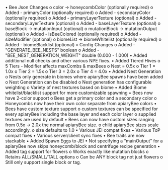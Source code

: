 •	Bee Json Changes
  o	color -> honeycombColor (optionally required)
  o	Added - primaryColor  (optionally required)
  o	Added - secondaryColor (optionally required)
  o	Added - primaryLayerTexture (optional)
  o	Added - secondaryLayerTexture (optional)
  o	Added - baseLayerTexture (optional)
  o	baseBlock -> mutationInput (optional)
  o	mutationBlock -> mutationOutput (optional)
  o	Added - isBeeColored (optionally required)
  o	Added - sizeModifier (optional)
  o	biomeList -> biomeWhitelist (optionally required)
  o	Added - biomeBlacklist (optional)
•	Config Changes
  o	Added - "GENERATE_BEE_NESTS" boolean
  o	Added - "BEE_NEST_GENERATION_WEIGHT" double (0.000 - 1.000)
•	Added additional null checks and other various NPE fixes.
•	Added Tiered Hives
  o	5 Tiers - Modifier affects maxCombs & maxBees
  o	Nest   = 0.5x
  o	Tier 1 = 1.0x
  o	Tier 2 = 1.5x
  o	Tier 3 = 2.0x
  o	Tier 4 = 4.0x
•	Added Nest Generation
  o	Nests only generate in biomes where apiaryBee spawns have been added
  o	Nest Generation can be disabled
  o	Nest generation has configurable weighting
  o	Variety of nest textures based on biome
•	Added Biome whitelist/blacklist support for more customizable spawning
•	Bees now have 2-color support
  o	Bees get a primary color and a secondary color
  o	Honeycombs now have their own color separate from apiaryBee colors
•	Bees have custom texture support
  o	custom textures can be specified for every apiaryBee including the base layer and each color layer
  o	supplied textures are used by default
•	Bees can now have custom sizes ranging from 0.5x -> 2.0x the normal apiaryBee size.
  o	child apiaryBee sizes scale accordingly.
  o	size defaults to 1.0
•	Various JEI compat fixes
•	Various ToP compat fixes
•	Various server/client sync fixes
•	Bee traits are now stackable
•	Added Spawn Eggs to JEI
•	Not specifying a “mainOutput” for a apiaryBee now skips honeycomb/block and centrifuge recipe generation
•	Added tag support for flowers
  o	Works exactly like mutation blocks
  o	Retains ALL/SMALL/TALL options
  o	Can be ANY block tag not just flowers
  o	Still only support single block or tag.
